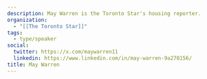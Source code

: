 ```yaml
---
description: May Warren is the Toronto Star's housing reporter.
organization:
  - "[[The Toronto Star]]"
tags:
  - type/speaker
social:
  twitter: https://x.com/maywarren11
  linkedin: https://www.linkedin.com/in/may-warren-9a270156/
title: May Warren
---
```

